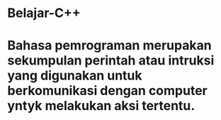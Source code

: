 # Belajar-C++
# Bahasa pemrograman merupakan sekumpulan perintah atau intruksi yang digunakan untuk berkomunikasi dengan computer yntyk melakukan aksi tertentu.
